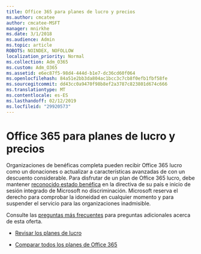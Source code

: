 ```yaml
---
title: Office 365 para planes de lucro y precios
ms.author: cmcatee
author: cmcatee-MSFT
manager: mnirkhe
ms.date: 3/1/2018
ms.audience: Admin
ms.topic: article
ROBOTS: NOINDEX, NOFOLLOW
localization_priority: Normal
ms.collection: Adm_O365
ms.custom: Adm_O365
ms.assetid: e6ec87f5-98d4-444d-b1e7-dc36cd60f064
ms.openlocfilehash: 84a51e2bb3da804ac1bcc3c7cb8f0efb1fbf58fe
ms.sourcegitcommit: dd43cc0a9470f98b8ef2a3787c823801d674c666
ms.translationtype: MT
ms.contentlocale: es-ES
ms.lasthandoff: 02/12/2019
ms.locfileid: "29920573"
---
```

# <a name="office-365-for-nonprofit-plans-and-pricing"></a>Office 365 para planes de lucro y precios

Organizaciones de benéficas completa pueden recibir Office 365 lucro como un donaciones o actualizar a características avanzadas de con un descuento considerable. Para disfrutar de un plan de Office 365 lucro, debe mantener [reconocido estado benéfica](https://go.microsoft.com/fwlink/p/?LinkID=330253) en la directiva de su país e inicio de sesión integrado de Microsoft no discriminación. Microsoft reserva el derecho para comprobar la idoneidad en cualquier momento y para suspender el servicio para las organizaciones inadmisible. 
  
Consulte las [preguntas más frecuentes](https://products.office.com/nonprofit/office-365-nonprofit) para preguntas adicionales acerca de esta oferta. 
  
- [Revisar los planes de lucro](https://products.office.com/nonprofit/office-365-nonprofit-plans-and-pricing?tab=1)
    
- [Comparar todos los planes de Office 365](https://products.office.com/business/compare-more-office-365-for-business-plans)
    

